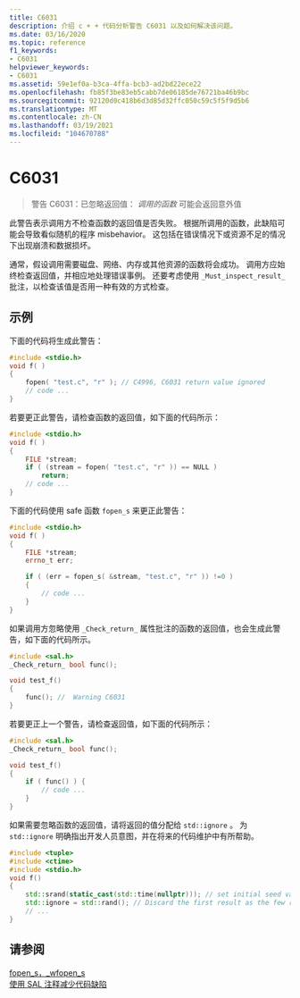 ```yaml
---
title: C6031
description: 介绍 c + + 代码分析警告 C6031 以及如何解决该问题。
ms.date: 03/16/2020
ms.topic: reference
f1_keywords:
- C6031
helpviewer_keywords:
- C6031
ms.assetid: 59e1ef0a-b3ca-4ffa-bcb3-ad2bd22ece22
ms.openlocfilehash: fb85f3be83eb5cabb7de06185de76721ba46b9bc
ms.sourcegitcommit: 92120d0c418b6d3d85d32ffc050c59c5f5f9d5b6
ms.translationtype: MT
ms.contentlocale: zh-CN
ms.lasthandoff: 03/19/2021
ms.locfileid: "104670788"
---
```

# <a name="c6031"></a>C6031

> 警告 C6031：已忽略返回值： *调用的函数* 可能会返回意外值

此警告表示调用方不检查函数的返回值是否失败。 根据所调用的函数，此缺陷可能会导致看似随机的程序 misbehavior。 这包括在错误情况下或资源不足的情况下出现崩溃和数据损坏。

通常，假设调用需要磁盘、网络、内存或其他资源的函数将会成功。 调用方应始终检查返回值，并相应地处理错误事例。 还要考虑使用 `_Must_inspect_result_` 批注，以检查该值是否用一种有效的方式检查。

## <a name="example"></a>示例

下面的代码将生成此警告：

```cpp
#include <stdio.h>
void f( )
{
    fopen( "test.c", "r" ); // C4996, C6031 return value ignored
    // code ...
}
```

若要更正此警告，请检查函数的返回值，如下面的代码所示：

```cpp
#include <stdio.h>
void f( )
{
    FILE *stream;
    if ( (stream = fopen( "test.c", "r" )) == NULL )
        return;
    // code ...
}
```

下面的代码使用 safe 函数 `fopen_s` 来更正此警告：

```cpp
#include <stdio.h>
void f( )
{
    FILE *stream;
    errno_t err;

    if ( (err = fopen_s( &stream, "test.c", "r" )) !=0 )
    {
        // code ...
    }
}
```

如果调用方忽略使用 `_Check_return_` 属性批注的函数的返回值，也会生成此警告，如下面的代码所示。

```cpp
#include <sal.h>
_Check_return_ bool func();

void test_f()
{
    func(); //  Warning C6031
}
```

若要更正上一个警告，请检查返回值，如下面的代码所示：

```cpp
#include <sal.h>
_Check_return_ bool func();

void test_f()
{
    if ( func() ) {
        // code ...
    }
}
```

如果需要忽略函数的返回值，请将返回的值分配给 `std::ignore` 。 为 `std::ignore` 明确指出开发人员意图，并在将来的代码维护中有所帮助。 

```cpp
#include <tuple>
#include <ctime>
#include <stdio.h>
void f()
{
    std::srand(static_cast(std::time(nullptr))); // set initial seed value to system clock
    std::ignore = std::rand(); // Discard the first result as the few random results are always small.
    // ... 
}
```

## <a name="see-also"></a>请参阅

[fopen_s，_wfopen_s](../c-runtime-library/reference/fopen-s-wfopen-s.md)\
[使用 SAL 注释减少代码缺陷](using-sal-annotations-to-reduce-c-cpp-code-defects.md)
